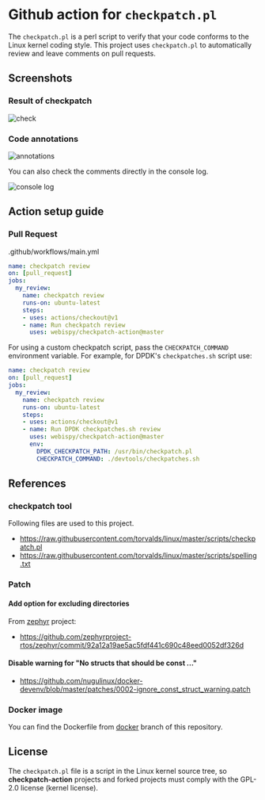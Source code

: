 # Github action for `checkpatch.pl`

The `checkpatch.pl` is a perl script to verify that your code conforms to the Linux kernel coding style. This project uses `checkpatch.pl` to automatically review and leave comments on pull requests.

## Screenshots

### Result of checkpatch

![check](https://raw.githubusercontent.com/wiki/webispy/checkpatch-action/img/action_conversation_check.png)

### Code annotations

![annotations](https://raw.githubusercontent.com/wiki/webispy/checkpatch-action/img/action_annotations.png)

You can also check the comments directly in the console log.

![console log](https://raw.githubusercontent.com/wiki/webispy/checkpatch-action/img/action_console.png)

## Action setup guide

### Pull Request

.github/workflows/main.yml

```yml
name: checkpatch review
on: [pull_request]
jobs:
  my_review:
    name: checkpatch review
    runs-on: ubuntu-latest
    steps:
    - uses: actions/checkout@v1
    - name: Run checkpatch review
      uses: webispy/checkpatch-action@master
```

For using a custom checkpatch script, pass the `CHECKPATCH_COMMAND` environment
variable. For example, for DPDK's `checkpatches.sh` script use:

```yml
name: checkpatch review
on: [pull_request]
jobs:
  my_review:
    name: checkpatch review
    runs-on: ubuntu-latest
    steps:
    - uses: actions/checkout@v1
    - name: Run DPDK checkpatches.sh review
      uses: webispy/checkpatch-action@master
      env:
        DPDK_CHECKPATCH_PATH: /usr/bin/checkpatch.pl
        CHECKPATCH_COMMAND: ./devtools/checkpatches.sh
```

## References

### checkpatch tool

Following files are used to this project.

- https://raw.githubusercontent.com/torvalds/linux/master/scripts/checkpatch.pl
- https://raw.githubusercontent.com/torvalds/linux/master/scripts/spelling.txt

### Patch

#### Add option for excluding directories

From [zephyr](https://github.com/zephyrproject-rtos/zephyr) project:

- https://github.com/zephyrproject-rtos/zephyr/commit/92a12a19ae5ac5fdf441c690c48eed0052df326d

#### Disable warning for "No structs that should be const ..."

- https://github.com/nugulinux/docker-devenv/blob/master/patches/0002-ignore_const_struct_warning.patch

### Docker image

You can find the Dockerfile from [docker](https://github.com/webispy/checkpatch-action/tree/docker) branch of this repository.

## License

The `checkpatch.pl` file is a script in the Linux kernel source tree, so **checkpatch-action** projects and forked projects must comply with the GPL-2.0 license (kernel license).
